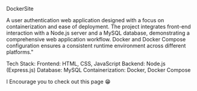 DockerSite

A user authentication web application designed with a focus on containerization and ease of deployment. The project integrates front-end interaction with a Node.js server and a MySQL database, 
demonstrating a comprehensive web application workflow. Docker and Docker Compose configuration ensures a consistent runtime environment across different platforms."

Tech Stack:
Frontend: HTML, CSS, JavaScript
Backend: Node.js (Express.js)
Database: MySQL
Containerization: Docker, Docker Compose

I Encourage you to check out this page 😁
